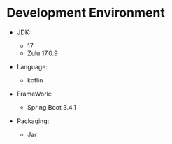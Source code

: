 # Development Environment

- JDK:
    - 17
    - Zulu 17.0.9

- Language:
    - kotlin

- FrameWork:
    - Spring Boot 3.4.1

- Packaging:
    - Jar
